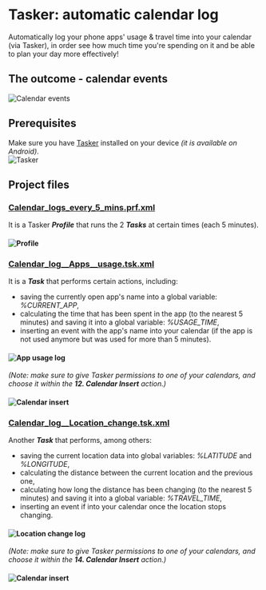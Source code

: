# Tasker: automatic calendar log
Automatically log your phone apps' usage &amp; travel time into your calendar (via Tasker), in order see how much time you're spending on it and be able to plan your day more effectively!


## The outcome - calendar events
![Calendar events](screenshots/calendar-events.png)

## Prerequisites
Make sure you have [Tasker](https://play.google.com/store/apps/details?id=net.dinglisch.android.taskerm&hl=en_US) installed on your device _(it is available on Android)_.
<br>
![Tasker](screenshots/tasker.png)


## Project files

### [Calendar_logs_every_5_mins.prf.xml](Calendar_logs_every_5_mins.prf.xml)
It is a Tasker ***Profile*** that runs the 2 ***Tasks*** at certain times (each 5 minutes).
#### ![Profile](screenshots/profile.png)

### [Calendar_log__Apps__usage.tsk.xml](Calendar_log__Apps__usage.tsk.xml)
It is a ***Task*** that performs certain actions, including:
* saving the currently open app's name into a global variable: _%CURRENT_APP_,
* calculating the time that has been spent in the app (to the nearest 5 minutes) and saving it into a global variable: _%USAGE_TIME_,
* inserting an event with the app's name into your calendar (if the app is not used anymore but was used for more than 5 minutes).
#### ![App usage log](screenshots/app-usage-log.png)
_(Note: make sure to give Tasker permissions to one of your calendars, and choose it within the **12. Calendar Insert** action.)_
<br>
#### ![Calendar insert](screenshots/calendar-insert-12.png)

### [Calendar_log__Location_change.tsk.xml](Calendar_log__Location_change.tsk.xml)
Another ***Task*** that performs, among others:
* saving the current location data into global variables: _%LATITUDE_ and _%LONGITUDE_,
* calculating the distance between the current location and the previous one,
* calculating how long the distance has been changing (to the nearest 5 minutes) and saving it into a global variable: _%TRAVEL_TIME_,
* inserting an event if into your calendar once the location stops changing.
#### ![Location change log](screenshots/location-change-log.png)
_(Note: make sure to give Tasker permissions to one of your calendars, and choose it within the **14. Calendar Insert** action.)_
<br>
#### ![Calendar insert](screenshots/calendar-insert-14.png)
